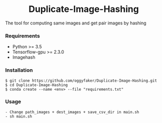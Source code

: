 <h1 align="center">
  <b>Duplicate-Image-Hashing</b><br>
</h1>

The tool for computing same images and get pair images by hashing 
### Requirements
- Python >= 3.5
- Tensorflow-gpu >= 2.3.0
- Imagehash
### Installation
```
$ git clone https://github.com/oggyfaker/Duplicate-Image-Hashing.git
$ cd Duplicate-Image-Hashing
$ conda create --name <env> --file "requirements.txt"
```

### Usage
```
- Change path_images + dest_images + save_csv_dir in main.sh
- sh main.sh
```
